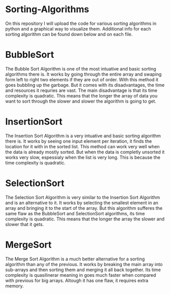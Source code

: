 # Sorting-Algorithms
On this repository I will upload the code for various sorting algorithms in python and a graphical way to visualize them. Additional info for each sorting algorithm can be found down below and on each file.
# BubbleSort
The Bubble Sort Algorithm is one of the most intuative and basic sorting algorithms there is. It works by going through the entire array and swaping form left to right two elements if they are out of order. With this method it goes bubbling up the garbage. But it comes with its disadvantages, the time and resources it requries are vast. The main disadvantage is that its time complexity is quadratic. This means that the longer the array of data you want to sort through the slower and slower the algorithm is going to get.
# InsertionSort
The Insertion Sort Algorithm is a very intuative and basic sorting algorithm there is. It works by seeing one input element per iteration, it finds the location for it with in the sorted list. This method can work very well when the data is already mostly sorted. But when the data is completly unsorted it works very slow, espessialy when the list is very long. This is because the time complexity is quadratic.
# SelectionSort
The Selection Sort Algorithm is very similar to the Insertion Sort Algorithm and is an alternative to it. It works by selecting the smallest element in an array and bringing it to the start of the array. But this algorithm sufferes the same flaw as the BubbleSort and SelectionSort algorithms, its time complexity is quadratic. This means that the longer the array the slower and slower that it gets.
# MergeSort
The Merge Sort Algorithm is a much better alternative for a sorting algorithm than any of the previous. It works by breaking the main array into sub-arrays and then sorting them and merging it all back together. Its time complexity is quasilinerar meaning in goes much faster when compared with previous for big arrays. Altough it has one flaw, it requires extra memory. 

